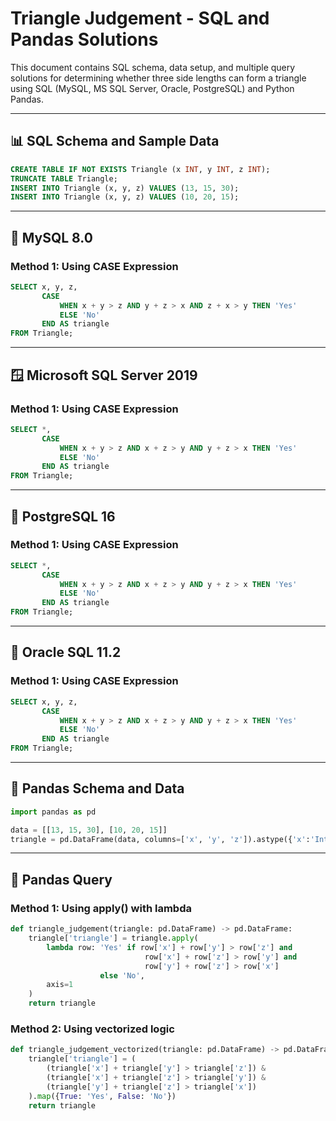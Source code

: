 
# Triangle Judgement - SQL and Pandas Solutions

This document contains SQL schema, data setup, and multiple query solutions for determining whether three side lengths can form a triangle using SQL (MySQL, MS SQL Server, Oracle, PostgreSQL) and Python Pandas.

---

## 📊 SQL Schema and Sample Data

```sql
CREATE TABLE IF NOT EXISTS Triangle (x INT, y INT, z INT);
TRUNCATE TABLE Triangle;
INSERT INTO Triangle (x, y, z) VALUES (13, 15, 30);
INSERT INTO Triangle (x, y, z) VALUES (10, 20, 15);
```

---

## 🐬 MySQL 8.0

### Method 1: Using CASE Expression

```sql
SELECT x, y, z,
       CASE 
           WHEN x + y > z AND y + z > x AND z + x > y THEN 'Yes' 
           ELSE 'No' 
       END AS triangle
FROM Triangle;
```

---

## 🪟 Microsoft SQL Server 2019

### Method 1: Using CASE Expression

```sql
SELECT *,
       CASE
           WHEN x + y > z AND x + z > y AND y + z > x THEN 'Yes'
           ELSE 'No'
       END AS triangle
FROM Triangle;
```

---

## 🐘 PostgreSQL 16

### Method 1: Using CASE Expression

```sql
SELECT *,
       CASE
           WHEN x + y > z AND x + z > y AND y + z > x THEN 'Yes'
           ELSE 'No'
       END AS triangle
FROM Triangle;
```

---

## 🍊 Oracle SQL 11.2

### Method 1: Using CASE Expression

```sql
SELECT x, y, z,
       CASE
           WHEN x + y > z AND x + z > y AND y + z > x THEN 'Yes'
           ELSE 'No'
       END AS triangle
FROM Triangle;
```

---

## 🐼 Pandas Schema and Data

```python
import pandas as pd

data = [[13, 15, 30], [10, 20, 15]]
triangle = pd.DataFrame(data, columns=['x', 'y', 'z']).astype({'x':'Int64', 'y':'Int64', 'z':'Int64'})
```

---

## 🐼 Pandas Query

### Method 1: Using apply() with lambda

```python
def triangle_judgement(triangle: pd.DataFrame) -> pd.DataFrame:
    triangle['triangle'] = triangle.apply(
        lambda row: 'Yes' if row['x'] + row['y'] > row['z'] and
                              row['x'] + row['z'] > row['y'] and
                              row['y'] + row['z'] > row['x']
                    else 'No',
        axis=1
    )
    return triangle
```

### Method 2: Using vectorized logic

```python
def triangle_judgement_vectorized(triangle: pd.DataFrame) -> pd.DataFrame:
    triangle['triangle'] = (
        (triangle['x'] + triangle['y'] > triangle['z']) &
        (triangle['x'] + triangle['z'] > triangle['y']) &
        (triangle['y'] + triangle['z'] > triangle['x'])
    ).map({True: 'Yes', False: 'No'})
    return triangle
```
